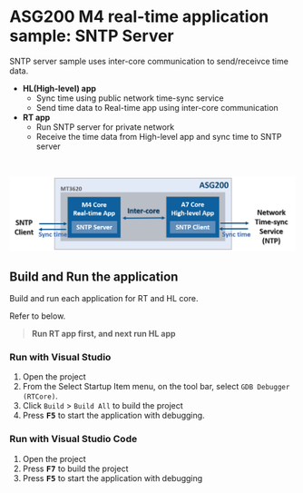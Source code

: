 # ASG200 M4 real-time application sample: SNTP Server

SNTP server sample uses inter-core communication to send/receivce time data.

* **HL(High-level) app**
  * Sync time using public network time-sync service
  * Send time data to Real-time app using inter-core communication
* **RT app**
  * Run SNTP server for private network
  * Receive the time data from High-level app and sync time to SNTP server
  
<br/>

![SNTP Server sample](../../../Documents/images/sample_sntp_server.png)


## Build and Run the application

Build and run each application for RT and HL core.

Refer to below.

> **Run RT app first, and next run HL app**

### Run with Visual Studio

1. Open the project
2. From the Select Startup Item menu, on the tool bar, select `GDB Debugger (RTCore)`.
3. Click `Build` > `Build All` to build the project
4. Press <kbd>**F5**</kbd> to start the application with debugging.


### Run with Visual Studio Code

1. Open the project
2. Press <kbd>**F7**</kbd> to build the project
3. Press <kbd>**F5**</kbd> to start the application with debugging

